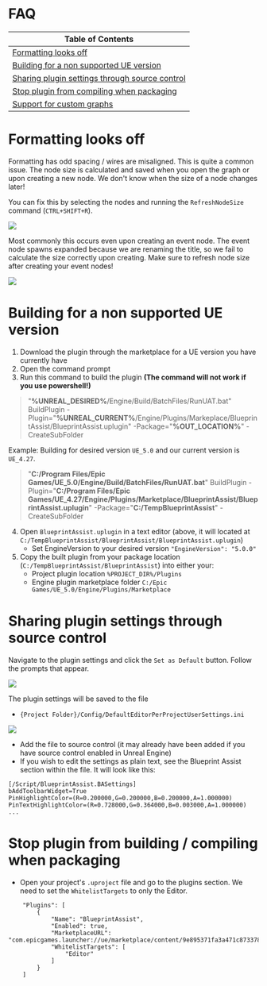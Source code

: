 # FAQ

| Table of Contents |
| - |
| [Formatting looks off](#formatting-looks-off)
| [Building for a non supported UE version](#building-for-a-non-supported-ue-version)
| [Sharing plugin settings through source control](#sharing-plugin-settings-through-source-control)
| [Stop plugin from compiling when packaging](#stop-any-editor-plugin-from-building--compiling-when-packaging)
| [Support for custom graphs](#support-for-custom-graphs)

# Formatting looks off
Formatting has odd spacing / wires are misaligned. This is quite a common issue. The node size is calculated and saved when you open the graph or upon creating a new node. We don't know when the size of a node changes later! 

You can fix this by selecting the nodes and running the `RefreshNodeSize` command (`CTRL+SHIFT+R`).

![](https://i.imgur.com/swDgaxQ.jpg)

Most commonly this occurs even upon creating an event node. The event node spawns expanded because we are renaming the title, so we fail to calculate the size correctly upon creating. Make sure to refresh node size after creating your event nodes!

![](https://i.imgur.com/XrBj5gh.gif)

# Building for a non supported UE version

1. Download the plugin through the marketplace for a UE version you have currently have
2. Open the command prompt 
3. Run this command to build the plugin **(The command will not work if you use powershell!)**

> "**%UNREAL_DESIRED%**/Engine/Build/BatchFiles/RunUAT.bat" BuildPlugin -Plugin="**%UNREAL_CURRENT%**/Engine/Plugins/Markeplace/BlueprintAssist/BlueprintAssist.uplugin" -Package="**%OUT_LOCATION%**" -CreateSubFolder

Example: Building for desired version `UE_5.0` and our current version is `UE_4.27`.

> "**C:/Program Files/Epic Games/UE_5.0/Engine/Build/BatchFiles/RunUAT.bat**" BuildPlugin -Plugin="**C:/Program Files/Epic Games/UE_4.27/Engine/Plugins/Marketplace/BlueprintAssist/BlueprintAssist.uplugin**" -Package="**C:/TempBlueprintAssist**" -CreateSubFolder

4. Open `BlueprintAssist.uplugin` in a text editor (above, it will located at `C:/TempBlueprintAssist/BlueprintAssist/BlueprintAssist.uplugin`)
    * Set EngineVersion to your desired version `"EngineVersion": "5.0.0"`
5. Copy the built plugin from your package location (`C:/TempBlueprintAssist/BlueprintAssist`) into either your:
    * Project plugin location `%PROJECT_DIR%/Plugins`
    * Engine plugin marketplace folder `C:/Epic Games/UE_5.0/Engine/Plugins/Marketplace`

# Sharing plugin settings through source control

Navigate to the plugin settings and click the `Set as Default` button. Follow the prompts that appear.

![](https://i.imgur.com/6U94F31.jpg)

The plugin settings will be saved to the file

* `{Project Folder}/Config/DefaultEditorPerProjectUserSettings.ini`

![](https://i.imgur.com/IPXN7EC.jpg)

* Add the file to source control (it may already have been added if you have source control enabled in Unreal Engine)
* If you wish to edit the settings as plain text, see the Blueprint Assist section within the file. It will look like this:

```
[/Script/BlueprintAssist.BASettings]
bAddToolbarWidget=True
PinHighlightColor=(R=0.200000,G=0.200000,B=0.200000,A=1.000000)
PinTextHighlightColor=(R=0.728000,G=0.364000,B=0.003000,A=1.000000)
...
```

# Stop plugin from building / compiling when packaging

* Open your project's `.uproject` file and go to the plugins section. We need to set the `WhitelistTargets` to only the Editor.

```
    "Plugins": [
        {
            "Name": "BlueprintAssist",
            "Enabled": true,
            "MarketplaceURL": "com.epicgames.launcher://ue/marketplace/content/9e895371fa3a471c87337860d6f341ff",
            "WhitelistTargets": [
                "Editor"
            ]
        }
    ]
```